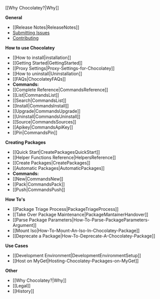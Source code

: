 [[Why Chocolatey?|Why]]

**General**

- [[Release Notes|ReleaseNotes]]
- [Submitting Issues](https://github.com/chocolatey/choco/blob/master/README.md#submitting-issues)
- [Contributing](https://github.com/chocolatey/choco/blob/master/CONTRIBUTING.md)

**How to use Chocolatey**

 - [[How to install|installation]]
 - [[Getting Started|GettingStarted]]
 - [[Proxy Settings|Proxy-Settings-for-Chocolatey]]
 - [[How to uninstall|Uninstallation]]
 - [[FAQs|ChocolateyFAQs]]
 - **Commands:**
  - [[Complete Reference|CommandsReference]]
  - [[List|CommandsList]]
  - [[Search|CommandsList]]
  - [[Install|CommandsInstall]]
  - [[Upgrade|CommandsUpgrade]]
  - [[Uninstall|CommandsUninstall]]
  - [[Source|CommandsSources]]
  - [[Apikey|CommandsApiKey]]
  - [[Pin|CommandsPin]]

**Creating Packages**

 - [[Quick Start|CreatePackagesQuickStart]]
 - [[Helper Functions Reference|HelpersReference]]
 - [[Create Packages|CreatePackages]]
 - [[Automatic Packages|AutomaticPackages]]
 - **Commands:**
  - [[New|CommandsNew]]
  - [[Pack|CommandsPack]]
  - [[Push|CommandsPush]]

**How To's**

 - [[Package Triage Process|PackageTriageProcess]]
 - [[Take Over Package Maintenance|PackageMantainerHandover]]
 - [[Parse Package Parameters|How-To-Parse-PackageParameters-Argument]]
 - [[Mount Iso|How-To-Mount-An-Iso-In-Chocolatey-Package]]
 - [[Deprecate a Package|How-To-Deprecate-A-Chocolatey-Package]]

**Use Cases**

 - [[Development Environment|DevelopmentEnvironmentSetup]]
 - [[Host on MyGet|Hosting-Chocolatey-Packages-on-MyGet]]

**Other**

 - [[Why Chocolatey?|Why]]
 - [[Legal]]
 - [[History]]
